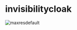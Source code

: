 # invisibilitycloak

![maxresdefault](https://user-images.githubusercontent.com/55938346/142738725-892948ce-6538-41fd-8084-2b437ffb5cb4.jpg)
